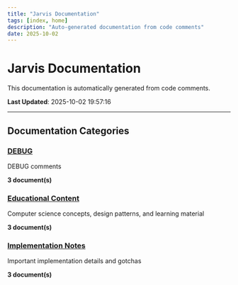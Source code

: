 ```yaml
---
title: "Jarvis Documentation"
tags: [index, home]
description: "Auto-generated documentation from code comments"
date: 2025-10-02
---
```


# Jarvis Documentation

This documentation is automatically generated from code comments.

**Last Updated**: 2025-10-02 19:57:16

---

## Documentation Categories

### [DEBUG](./debug/)

DEBUG comments

**3 document(s)**

### [Educational Content](./educational/)

Computer science concepts, design patterns, and learning material

**3 document(s)**

### [Implementation Notes](./notes/)

Important implementation details and gotchas

**3 document(s)**
